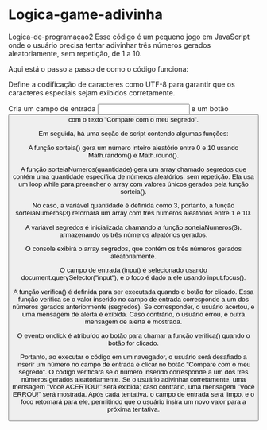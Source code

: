# Logica-game-adivinha
Logica-de-programaçao2
Esse código é um pequeno jogo em JavaScript onde o usuário precisa tentar adivinhar três números gerados aleatoriamente, sem repetição, de 1 a 10.

Aqui está o passo a passo de como o código funciona:

Define a codificação de caracteres como UTF-8 para garantir que os caracteres especiais sejam exibidos corretamente.

Cria um campo de entrada <input/> e um botão <button> com o texto "Compare com o meu segredo".

Em seguida, há uma seção de script contendo algumas funções:

A função sorteia() gera um número inteiro aleatório entre 0 e 10 usando Math.random() e Math.round().

A função sorteiaNumeros(quantidade) gera um array chamado segredos que contém uma quantidade específica de números aleatórios, sem repetição. Ela usa um loop while para preencher o array com valores únicos gerados pela função sorteia().

No caso, a variável quantidade é definida como 3, portanto, a função sorteiaNumeros(3) retornará um array com três números aleatórios entre 1 e 10.

A variável segredos é inicializada chamando a função sorteiaNumeros(3), armazenando os três números aleatórios gerados.

O console exibirá o array segredos, que contém os três números gerados aleatoriamente.

O campo de entrada (input) é selecionado usando document.querySelector("input"), e o foco é dado a ele usando input.focus().

A função verifica() é definida para ser executada quando o botão for clicado. Essa função verifica se o valor inserido no campo de entrada corresponde a um dos números gerados anteriormente (segredos). Se corresponder, o usuário acertou, e uma mensagem de alerta é exibida. Caso contrário, o usuário errou, e outra mensagem de alerta é mostrada.

O evento onclick é atribuído ao botão para chamar a função verifica() quando o botão for clicado.

Portanto, ao executar o código em um navegador, o usuário será desafiado a inserir um número no campo de entrada e clicar no botão "Compare com o meu segredo". O código verificará se o número inserido corresponde a um dos três números gerados aleatoriamente. Se o usuário adivinhar corretamente, uma mensagem "Você ACERTOU!" será exibida; caso contrário, uma mensagem "Você ERROU!" será mostrada. Após cada tentativa, o campo de entrada será limpo, e o foco retornará para ele, permitindo que o usuário insira um novo valor para a próxima tentativa.
